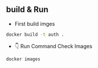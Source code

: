 ## build & Run

- First build imges
```sh
docker build -t auth .
```


- 👇 Run Command Check Images
```sh
docker images
```